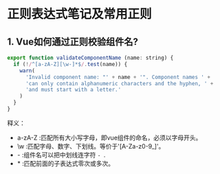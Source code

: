 # 正则表达式笔记及常用正则

## 1. Vue如何通过正则校验组件名?

```js
export function validateComponentName (name: string) {
  if (!/^[a-zA-Z][\w-]*$/.test(name)) {
    warn(
      'Invalid component name: "' + name + '". Component names ' +
      'can only contain alphanumeric characters and the hyphen, ' +
      'and must start with a letter.'
    )
  }
}
```
释义：
- a-zA-Z  :匹配所有大小写字母，即vue组件的命名，必须以字母开头。
- \w      :匹配字母、数字、下划线。等价于'[A-Za-z0-9_]'。
- \-      :组件名可以把中划线连字符 `- `.
- \*      :匹配前面的子表达式零次或多次。